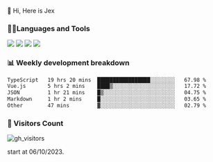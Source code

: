  👋 Hi, Here is Jex

 

### 🧑‍💻Languages and Tools

<code><a href="https://react.dev"><img src="https://api.iconify.design/logos:react.svg" /></a></code>
<code><a href="https://github.com/vuejs/core"><img src="https://api.iconify.design/logos:vue.svg" /></a></code> 
<code><a href="https://github.com/microsoft/TypeScript"><img src="https://api.iconify.design/logos:typescript-icon.svg" /></a></code>
<code><a href="https://threejs.org/"><img src="https://api.iconify.design/logos:threejs.svg" /></a></code>

### 📊 Weekly development breakdown

<!--START_SECTION:waka-->

```txt
TypeScript   19 hrs 20 mins  █████████████████░░░░░░░░   67.98 %
Vue.js       5 hrs 2 mins    ████▒░░░░░░░░░░░░░░░░░░░░   17.72 %
JSON         1 hr 21 mins    █▒░░░░░░░░░░░░░░░░░░░░░░░   04.75 %
Markdown     1 hr 2 mins     █░░░░░░░░░░░░░░░░░░░░░░░░   03.65 %
Other        47 mins         ▓░░░░░░░░░░░░░░░░░░░░░░░░   02.79 %
```

<!--END_SECTION:waka-->


### 👀 Visitors Count

![gh_visitors](https://profile-counter.glitch.me/jexlau/count.svg)

start at 06/10/2023.

